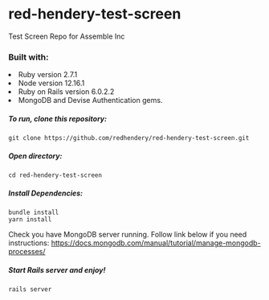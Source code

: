 # red-hendery-test-screen
Test Screen Repo for Assemble Inc

<h3>Built with:</h3>

<li>Ruby version 2.7.1</li>
<li>Node version 12.16.1</li>
<li>Ruby on Rails version 6.0.2.2</li>
<li>MongoDB and Devise Authentication gems.</li>

<h5>To run, clone this repository:</h5>
<pre><code>git clone https://github.com/redhendery/red-hendery-test-screen.git</pre></code>

<h5>Open directory:</h5>
<pre><code>cd red-hendery-test-screen</pre></code>

<h5>Install Dependencies:</h5>
<pre><code>bundle install
yarn install</pre></code>

Check you have MongoDB server running. Follow link below if you need instructions:
https://docs.mongodb.com/manual/tutorial/manage-mongodb-processes/

<h5>Start Rails server and enjoy!</h5>
<pre><code>rails server</pre></code>
